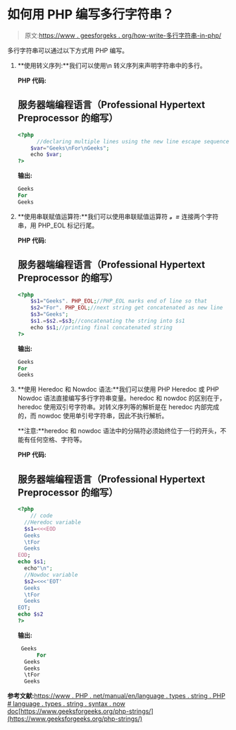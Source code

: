 # 如何用 PHP 编写多行字符串？

> 原文:[https://www . geesforgeks . org/how-write-多行字符串-in-php/](https://www.geeksforgeeks.org/how-to-write-multi-line-strings-in-php/)

多行字符串可以通过以下方式用 PHP 编写。

1.  **使用转义序列:**我们可以使用\n 转义序列来声明字符串中的多行。

    **PHP 代码:**

    ## 服务器端编程语言（Professional Hypertext Preprocessor 的缩写）

    ```php
    <?php
          //declaring multiple lines using the new line escape sequence
        $var="Geeks\nFor\nGeeks";
        echo $var;
    ?>
    ```

    **输出:**

    ```php
    Geeks
    For
    Geeks
    ```

2.  **使用串联赋值运算符:**我们可以使用串联赋值运算符 ***。=*** 连接两个字符串，用 PHP_EOL 标记行尾。

    **PHP 代码:**

    ## 服务器端编程语言（Professional Hypertext Preprocessor 的缩写）

    ```php
    <?php
        $s1="Geeks". PHP_EOL;//PHP_EOL marks end of line so that
        $s2="For". PHP_EOL;//next string get concatenated as new line
        $s3="Geeks";
        $s1.=$s2.=$s3;//concatenating the string into $s1
        echo $s1;//printing final concatenated string
    ?>
    ```

    **输出:**

    ```php
    Geeks
    For
    Geeks
    ```

3.  **使用 Heredoc 和 Nowdoc 语法:**我们可以使用 PHP Heredoc 或 PHP Nowdoc 语法直接编写多行字符串变量。heredoc 和 nowdoc 的区别在于，heredoc 使用双引号字符串。对转义序列等的解析是在 heredoc 内部完成的，而 nowdoc 使用单引号字符串，因此不执行解析。

    **注意:**heredoc 和 nowdoc 语法中的分隔符必须始终位于一行的开头，不能有任何空格、字符等。

    **PHP 代码:**

    ## 服务器端编程语言（Professional Hypertext Preprocessor 的缩写）

    ```php
    <?php
        // code
      //Heredoc variable
      $s1=<<<EOD
      Geeks
      \tFor
      Geeks
    EOD;
    echo $s1;
      echo"\n";
      //Nowdoc variable
      $s2=<<<'EOT'
      Geeks
      \tFor
      Geeks
    EOT;
    echo $s2
    ?>
    ```

    **输出:**

    ```php
     Geeks
          For
      Geeks
      Geeks
      \tFor
      Geeks
    ```

**参考文献:**[https://www . PHP . net/manual/en/language . types . string . PHP # language . types . string . syntax . now doc](https://www.php.net/manual/en/language.types.string.php#language.types.string.syntax.nowdoc)[https://www.geeksforgeeks.org/php-strings/](https://www.geeksforgeeks.org/php-strings/)